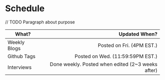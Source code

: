 # Schedule

// TODO Paragraph about purpose

| What?        | Updated When? |
| ------------ | -------------: |
| Weekly Blogs | Posted on Fri. (4PM EST.) |
| Github Tags  | Posted on Wed. (11:59:59PM EST.) |
| Interviews   | Done weekly. Posted when edited (2~3 weeks after) |